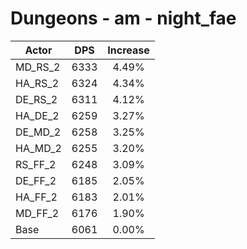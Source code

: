 # Dungeons - am - night_fae
| Actor | DPS | Increase |
|---|:---:|:---:|
|MD_RS_2|6333|4.49%|
|HA_RS_2|6324|4.34%|
|DE_RS_2|6311|4.12%|
|HA_DE_2|6259|3.27%|
|DE_MD_2|6258|3.25%|
|HA_MD_2|6255|3.20%|
|RS_FF_2|6248|3.09%|
|DE_FF_2|6185|2.05%|
|HA_FF_2|6183|2.01%|
|MD_FF_2|6176|1.90%|
|Base|6061|0.00%|
